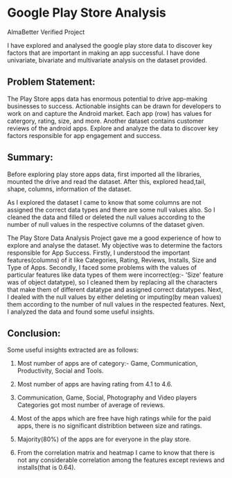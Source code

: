 # Google Play Store Analysis
AlmaBetter Verified Project


I have explored and analysed the google play store data to discover key factors that are important in making an app successful. I have done univariate, bivariate and multivariate analysis on the dataset provided.

## Problem Statement:

The Play Store apps data has enormous potential to drive app-making businesses to success. Actionable insights can be drawn for developers to work on and capture the Android market. Each app (row) has values for catergory, rating, size, and more. Another dataset contains customer reviews of the android apps.
Explore and analyze the data to discover key factors responsible for app engagement and success.

## Summary:

Before exploring play store apps data, first imported all the libraries, mounted the drive and read the dataset. After this, explored head,tail, shape, columns, information of the dataset.

As I explored the dataset I came to know that some columns are not assigned the correct data types and there are some null values also. So I cleaned the data and filled or deleted the null values according to the number of null values in the respective columns of the dataset given.


The Play Store Data Analysis Project gave me a good experience of how to explore and analyse the dataset. My objective was to determine the factors responsible for App Success. Firstly, I understood the important features(columns) of it like Categories, Rating, Reviews, Installs, Size and Type of Apps. Secondly, I faced some problems with the values of particular features like data types of them were incorrect(eg:- 'Size' feature was of object datatype), so I cleaned them by replacing all the characters that make them of different datatype and assigned correct datatypes. Next, I dealed with the null values by either deleting or imputing(by mean values) them according to the number of null values in the respected features. Next, I analyzed the data and found some useful insights.

## Conclusion:

Some useful insights extracted are as follows:

1) Most number of apps are of category:- Game, Communication, Productivity, Social and Tools.

2) Most number of apps are having rating from 4.1 to 4.6.

3) Communication, Game, Social, Photography and Video players Categories got most number of average of reviews.

4) Most of the apps which are free have high ratings while for the paid apps, there is no significant distribtion between size and ratings.

5) Majority(80%) of the apps are for everyone in the play store.

6) From the correlation matrix and heatmap I came to know that there is not any considerable correlation among the features except reviews and installs(that is 0.64).

